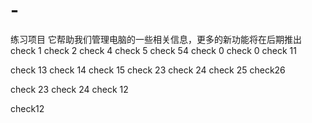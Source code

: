 # -
练习项目
它帮助我们管理电脑的一些相关信息，更多的新功能将在后期推出
check 1
check 2
check 4
check 5
check 54
check 0
check 0
check 11

check 13
check 14
check 15
check 23
check 24
check 25
check26

check 23
check 24
check 12

check12
